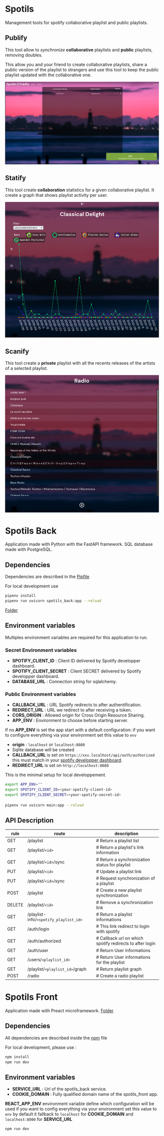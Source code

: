 # Spotils
Management tools for spotify collaborative playlist and public playlists.

## Publify
This tool allow to *synchronize* **collaborative** playlists and **public** playlists, removing doubles.

This allow you and your friend to create collaborative playlists, share a public version of the playlist to strangers and use this tool to keep the public playlist updated with the collaborative one.

![Exemple for the sync selection](./assets/publify-syncs.png)

## Statify
This tool create **collaboration** statistics for a given collaborative playlist. It create a graph that shows playlist activity per user.

![Exemple for a playlist <ClassicalDelight>](./assets/graph-instrumentalness.png)

## Scanify
This tool create a **private** playlist with all the recents releases of the artists of a selected playlist.

![Exemple of the playlist selection.](./assets/radio-list.png)

# Spotils Back
Application made with Python with the FastAPI framework.
SQL database made with PostgreSQL.

## Dependencies
Dependencies are described in the [Pipfile](./spotils_back/Pipfile)

For local development use 
```sh
pipenv install
pipenv run uvicorn spotils_back:app --reload
```

[Folder](spotils_back)

## Environment variables
Multiples environment variables are required for this application to run.
### Secret Environment variables
- **SPOTIFY_CLIENT_ID** : Client ID delivered by Spotify developper dashboard.
- **SPOTIFY_CLIENT_SECRET** : Client SECRET delivered by Spotify developper dashboard.
- **DATABASE_URL** : Connection string for sqlalchemy.

### Public Environment variables
- **CALLBACK_URL** : URL Spotify redirects to after authentification.
- **REDIRECT_URL** : URL we redirect to after receiving a token.
- **CORS_ORIGIN** : Allowed origin for Cross Origin Resource Sharing.
- **APP_ENV** : Environment to choose before starting server.

If no **APP_ENV** is set the app start with a default configuration:
if you want to configure everything via your environment set this value to `env`
- **origin** : `localhost` or `localhost:8080`
- Sqlite database will be created
- **CALLBACK_URL** is set on `https://xxx.localhost/api/auth/authorized` this must match in your [spotify developper dashboard](https://developer.spotify.com/dashboard/login).
- **REDIRECT_URL** is set on `http://localhost:8080`

This is the minimal setup for local developpement.
```sh
export APP_ENV=""
export SPOTIFY_CLIENT_ID=<your-spotify-client-id>
export SPOTIFY_CLIENT_SECRET=<your-spotify-secret-id>

pipenv run uvicorn main:app --reload
```

## API Description
| rule  |      route            |   description                             |
--------|-----------------------|-------------------------------------------| 
|GET    | /playlist             | # Return a playlist list                  |
|GET    | /playlist/`<id>`      | # Return a playlist's link information    |
|GET    | /playlist/`<id>`/sync | # Return a synchronization status for playlist|
|PUT    | /playlist/`<id>`      | # Update a playlist link                  |
|PUT    | /playlist/`<id>`/sync | # Request synchronization of a playlist   |
|POST   | /playlist             | # Create a new playlist synchronization   |
|DELETE | /playlist/`<id>`      | # Remove a synchronization link           |
|GET    | /playlist-info/`<spotify_playlist_id>` | # Return a playlist informations|
|GET    | /auth/login           | # This link redirect to login with spotify|
|GET    | /auth/authorized      | # Callback url on which spotify redirects to after login|
|GET    | /auth/user            | # Return User informations                |
|GET    | /users/`<playlist_id>`| # Return User informations for the playlist|
|GET    | /playlist/`<playlist_id>`/graph| # Return playlist graph|
|POST    | /radio| # Create a radio playlist|

# Spotils Front
Application made with Preact microframework.
[Folder](spotils_front)

## Dependencies
All dependencies are described inside the [npm](./spotils_front/package.json) file

For local development, please use :
```sh
npm install
npm run dev
```

## Environment variables
- **SERVICE_URL** : Url of the spotils_back service.
- **COOKIE_DOMAIN** : Fully qualified domain name of the spotils_front app.

**REACT_APP_ENV** environment variable define which configuration will be used
if you want to config everything via your environment set this value to `env`
by default it fallback to `localhost` for **COOKIE_DOMAIN** and `localhost:8000` for **SERVICE_URL**
```sh
npm run dev
```
